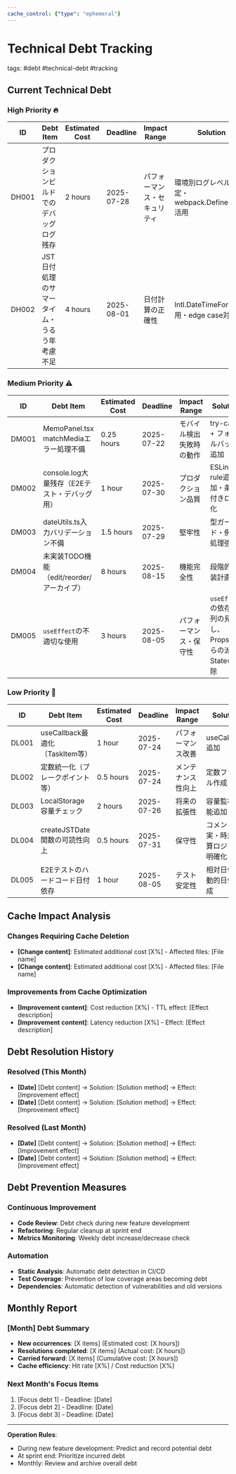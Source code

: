 ```yaml
---
cache_control: {"type": "ephemeral"}
---
```

# Technical Debt Tracking
tags: #debt #technical-debt #tracking

## Current Technical Debt

### High Priority 🔥
| ID | Debt Item | Estimated Cost | Deadline | Impact Range | Solution |
|------|-----------|----------------|----------|--------------|----------|
| DH001 | プロダクションビルドでのデバッグログ残存 | 2 hours | 2025-07-28 | パフォーマンス・セキュリティ | 環境別ログレベル設定・webpack.DefinePlugin活用 |
| DH002 | JST日付処理のサマータイム・うるう年考慮不足 | 4 hours | 2025-08-01 | 日付計算の正確性 | Intl.DateTimeFormat活用・edge case対応 |

### Medium Priority ⚠️
| ID | Debt Item | Estimated Cost | Deadline | Impact Range | Solution |
|------|-----------|----------------|----------|--------------|----------|
| DM001 | MemoPanel.tsx matchMediaエラー処理不備 | 0.25 hours | 2025-07-22 | モバイル検出失敗時の動作 | try-catch + フォールバック追加 |
| DM002 | console.log大量残存（E2Eテスト・デバッグ用） | 1 hour | 2025-07-30 | プロダクション品質 | ESLint rule追加・条件付きログ化 |
| DM003 | dateUtils.ts入力バリデーション不備 | 1.5 hours | 2025-07-29 | 堅牢性 | 型ガード・例外処理強化 |
| DM004 | 未実装TODO機能（edit/reorder/アーカイブ） | 8 hours | 2025-08-15 | 機能完全性 | 段階的実装計画 |
| DM005 | `useEffect`の不適切な使用 | 3 hours | 2025-08-05 | パフォーマンス・保守性 | `useEffect`の依存配列の見直し、Propsからの派生Stateの削除 |

### Low Priority 📝
| ID | Debt Item | Estimated Cost | Deadline | Impact Range | Solution |
|------|-----------|----------------|----------|--------------|----------|
| DL001 | useCallback最適化（TaskItem等） | 1 hour | 2025-07-24 | パフォーマンス改善 | useCallback追加 |
| DL002 | 定数統一化（ブレークポイント等） | 0.5 hours | 2025-07-24 | メンテナンス性向上 | 定数ファイル作成 |
| DL003 | LocalStorage容量チェック | 2 hours | 2025-07-26 | 将来の拡張性 | 容量監視機能追加 |
| DL004 | createJSTDate関数の可読性向上 | 0.5 hours | 2025-07-31 | 保守性 | コメント充実・時差計算ロジック明確化 |
| DL005 | E2Eテストのハードコード日付依存 | 1 hour | 2025-08-05 | テスト安定性 | 相対日付・動的日付生成 |

## Cache Impact Analysis

### Changes Requiring Cache Deletion
- **[Change content]**: Estimated additional cost [X%] - Affected files: [File name]
- **[Change content]**: Estimated additional cost [X%] - Affected files: [File name]

### Improvements from Cache Optimization
- **[Improvement content]**: Cost reduction [X%] - TTL effect: [Effect description]
- **[Improvement content]**: Latency reduction [X%] - Effect: [Effect description]

## Debt Resolution History

### Resolved (This Month)
- **[Date]** [Debt content] → Solution: [Solution method] → Effect: [Improvement effect]
- **[Date]** [Debt content] → Solution: [Solution method] → Effect: [Improvement effect]

### Resolved (Last Month)
- **[Date]** [Debt content] → Solution: [Solution method] → Effect: [Improvement effect]
- **[Date]** [Debt content] → Solution: [Solution method] → Effect: [Improvement effect]

## Debt Prevention Measures

### Continuous Improvement
- **Code Review**: Debt check during new feature development
- **Refactoring**: Regular cleanup at sprint end
- **Metrics Monitoring**: Weekly debt increase/decrease check

### Automation
- **Static Analysis**: Automatic debt detection in CI/CD
- **Test Coverage**: Prevention of low coverage areas becoming debt
- **Dependencies**: Automatic detection of vulnerabilities and old versions

## Monthly Report

### [Month] Debt Summary
- **New occurrences**: [X items] (Estimated cost: [X hours])
- **Resolutions completed**: [X items] (Actual cost: [X hours])
- **Carried forward**: [X items] (Cumulative cost: [X hours])
- **Cache efficiency**: Hit rate [X%] / Cost reduction [X%]

### Next Month's Focus Items
1. [Focus debt 1] - Deadline: [Date]
2. [Focus debt 2] - Deadline: [Date]
3. [Focus debt 3] - Deadline: [Date]

---

**Operation Rules**:
- During new feature development: Predict and record potential debt
- At sprint end: Prioritize incurred debt
- Monthly: Review and archive overall debt

